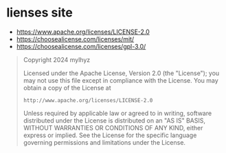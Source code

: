 # 


# lienses site

- https://www.apache.org/licenses/LICENSE-2.0
- https://choosealicense.com/licenses/mit/
- https://choosealicense.com/licenses/gpl-3.0/


> Copyright 2024 mylhyz
> 
> Licensed under the Apache License, Version 2.0 (the "License");
> you may not use this file except in compliance with the License.
> You may obtain a copy of the License at
> 
>     http://www.apache.org/licenses/LICENSE-2.0
> 
> Unless required by applicable law or agreed to in writing, software
> distributed under the License is distributed on an "AS IS" BASIS,
> WITHOUT WARRANTIES OR CONDITIONS OF ANY KIND, either express or implied.
> See the License for the specific language governing permissions and
> limitations under the License.
> 